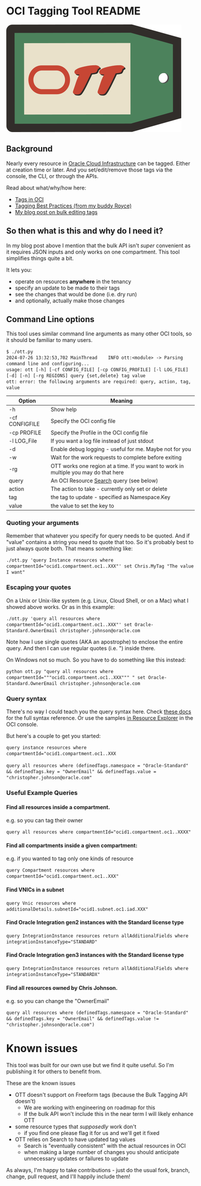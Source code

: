 
# OCI Tagging Tool README

![OTT Logo](OTT-logo.png)

## Background

Nearly every resource in [Oracle Cloud Infrastructure](https://www.oracle.com/cloud/) can be tagged. Either at
creation time or later. And you set/edit/remove those tags via the console, the CLI, or through the APIs.
 
Read about what/why/how here:

* [Tags in OCI](https://docs.oracle.com/en-us/iaas/Content/Tagging/Tasks/managingtagsandtagnamespaces.htm)
* [Tagging Best Practices (from my buddy Royce)](https://www.ateam-oracle.com/post/oracle-cloud-infrastructure-tagging-best-practices-enable-mandatary-tagging-for-compartments)
* [My blog post on bulk editing tags](https://www.ateam-oracle.com/post/bulk-editing-tags-on-resources-using-the-oci-cli)


## So then what is this and why do I need it?

In my blog post above I mention that the bulk API isn't *super* convenient as it requires JSON inputs and only works on one compartment. This tool simplifies things quite a bit.

It lets you:
* operate on resources **anywhere** in the tenancy
* specify an update to be made to their tags
* see the changes that would be done (i.e. dry run)
* and optionally, actually make those changes

## Command Line options

This tool uses similar command line arguments as many other OCI tools, so it should be familiar to many users.

```
$ ./ott.py
2024-07-26 13:32:53,702 MainThread    INFO ott:<module> -> Parsing command line and configuring...
usage: ott [-h] [-cf CONFIG_FILE] [-cp CONFIG_PROFILE] [-l LOG_FILE] [-d] [-n] [-rg REGIONS] query {set,delete} tag value
ott: error: the following arguments are required: query, action, tag, value

```

| Option           | Meaning                                                                                                |
| -----------      |--------------------------------------------------------------------------------------------------------|
| -h               | Show help                                                                                              |
| -cf CONFIGFILE   | Specify the OCI config file                                                                            |
| -cp PROFILE      | Specify the Profile in the OCI config file                                                             |
| -l LOG_File      | If you want a log file instead of just stdout                                                          |
| -d               | Enable debug logging - useful for me. Maybe not for you                                                |
| -w               | Wait for the work requests to complete before exiting                                                  |
| -rg              | OTT works one region at a time. If you want to work in multiple you may do that here                   |
| query            | An OCI Resource [Search](https://docs.oracle.com/en-us/iaas/Content/Search/home.htm) query (see below) |
| action           | The action to take - currently only set or delete                                                      |
| tag              | the tag to update - specified as Namespace.Key                                                         |
| value            | the value to set the key to                                                                            |


### Quoting your arguments

Remember that whatever you specify for query needs to be quoted. And if "value" contains a string you need to quote that too. So it's probably best to just always quote both. That means something like:

```
./ott.py 'query Instance resources where compartmentId="ocid1.compartment.oc1..XXX"' set Chris.MyTag "The value I want"
```

### Escaping your quotes

On a Unix or Unix-like system (e.g. Linux, Cloud Shell, or on a Mac) what I showed above works. Or as in this example:

```
./ott.py 'query all resources where compartmentId="ocid1.compartment.oc1..XXX"' set Oracle-Standard.OwnerEmail christopher.johnson@oracle.com
```

Note how I use single quotes (AKA an apostrophe) to enclose the entire query. And then I can use regular quotes (i.e. ") inside there.

On Windows not so much. So you have to do something like this instead:

```
python ott.py "query all resources where compartmentId="""ocid1.compartment.oc1..XXX""" " set Oracle-Standard.OwnerEmail christopher.johnson@oracle.com
```

### Query syntax

There's no way I could teach you the query syntax here. Check [these docs](https://docs.oracle.com/en-us/iaas/Content/Search/Concepts/querysyntax.htm) for the full syntax reference. Or use the samples [in Resource Explorer](https://cloud.oracle.com/search?region=us-phoenix-1) in the OCI console.

But here's a couple to get you started:

```
query instance resources where compartmentId="ocid1.compartment.oc1..XXX

query all resources where (definedTags.namespace = "Oracle-Standard" && definedTags.key = "OwnerEmail" && definedTags.value = "christopher.johnson@oracle.com"

```

### Useful Example Queries

#### Find all resources inside a compartment.

e.g. so you can tag their owner
```
query all resources where compartmentId="ocid1.compartment.oc1..XXXX"
```

#### Find all compartments inside a given compartment:

e.g. if you wanted to tag only one kinds of resource
```
query Compartment resources where compartmentId="ocid1.compartment.oc1..XXX"
```


#### Find VNICs in a subnet
```
query Vnic resources where additionalDetails.subnetId="ocid1.subnet.oc1.iad.XXX"
```

#### Find Oracle Integration gen2 instances with the Standard license type  
```
query IntegrationInstance resources return allAdditionalFields where integrationInstanceType="STANDARD"
```

#### Find Oracle Integration gen3 instances with the Standard license type
```
query IntegrationInstance resources return allAdditionalFields where integrationInstanceType="STANDARDX"
```

#### Find all resources owned by Chris Johnson.
e.g. so you can change the "OwnerEmail"
```
query all resources where (definedTags.namespace = "Oracle-Standard" && definedTags.key = "OwnerEmail" && definedTags.value != "christopher.johnson@oracle.com")
```

# Known issues

This tool was built for our own use but we find it quite useful. So I'm publishing it for others to benefit from.

These are the known issues
* OTT doesn't support on Freeform tags (because the Bulk Tagging API doesn't)
  * We are working with engineering on roadmap for this
  * If the bulk API won't include this in the near term I will likely enhance OTT
* some resource types that *supposedly* work don't
  * if you find one please flag it for us and we'll get it fixed 
* OTT relies on Search to have updated tag values
  * Search is "eventually consistent" with the actual resources in OCI
  * when making a large number of changes you should anticipate unnecessary updates or failures to update

As always, I'm happy to take contributions - just do the usual fork, branch, change, pull request, and I'll happily include them!
